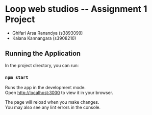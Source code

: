 # Loop web studios -- Assignment 1 Project

- Ghifari Arsa Ranandya (s3893099)
- Kalana Kannangara (s3908210)

## Running the Application

In the project directory, you can run:

### `npm start`

Runs the app in the development mode.\
Open [http://localhost:3000](http://localhost:3000) to view it in your browser.

The page will reload when you make changes.\
You may also see any lint errors in the console.

